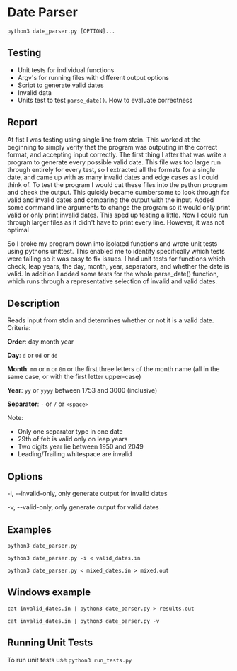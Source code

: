 # Date Parser
`python3 date_parser.py [OPTION]...`

## Testing
- Unit tests for individual functions
- Argv's for running files with different output options
- Script to generate valid dates
- Invalid data
- Units test to test `parse_date()`. How to evaluate correctness

## Report
At fist I was testing using single line from stdin. This worked at the beginning to simply verify that the program was outputing in the correct format, and accepting input correctly. The first thing I after that was write a program to generate every possible valid date. This file was too large run through entirely for every test, so I extracted all the formats for a single date, and came up with as many invalid dates and edge cases as I could think of. To test the program I would cat these files into the python program and check the output. This quickly became cumbersome to look through for valid and invalid dates and comparing the output with the input. Added some command line arguments to change the program so it would only print valid or only print invalid dates. This sped up testing a little. Now I could run through larger files as it didn't have to print every line. However, it was not optimal

So I broke my program down into isolated functions and wrote unit tests using pythons unittest. This enabled me to identify specifically which tests were failing so it was easy to fix issues. I had unit tests for functions which check, leap years, the day, month, year, separators, and whether the date is valid. In addition I added some tests for the whole parse_date() function, which runs through a representative selection of invalid and valid dates.

## Description
Reads input from stdin and determines whether or not it is a valid date. Criteria:

  **Order**: day month year

  **Day**: `d` or `0d` or `dd`

  **Month**: `mm` or `m` or `0m` or the first three letters of the month name (all in the same case, or with the first letter upper-case)

  **Year**: `yy` or `yyyy` between 1753 and 3000 (inclusive)

  **Separator**: `-` or `/` or `<space>`

Note: 
- Only one separator type in one date
- 29th of feb is valid only on leap years
- Two digits year lie between 1950 and 2049
- Leading/Trailing whitespace are invalid

## Options
  -i, --invalid-only, only generate output for invalid dates

  -v, --valid-only, only generate output for valid dates

## Examples

  `python3 date_parser.py`

  `python3 date_parser.py -i < valid_dates.in`

  `python3 date_parser.py < mixed_dates.in > mixed.out`
  

## Windows example

  `cat invalid_dates.in | python3 date_parser.py > results.out`

  `cat invalid_dates.in | python3 date_parser.py -v`
  

## Running Unit Tests
To run unit tests use `python3 run_tests.py`
